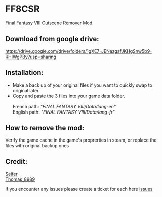 # FF8CSR
Final Fantasy VIII Cutscene Remover Mod.

## Download from google drive:
https://drive.google.com/drive/folders/1gXE7-JENazgafJKHgSnw5b9-RHIWgPBy?usp=sharing

## Installation:
- Make a back up of your original files if you want to quickly swap to original later.<br />
- Copy and paste the 3 files into your game data folder.<br /><br />
French path: *"FINAL FANTASY VIII/Data/lang-en"* <br />
English path: *"FINAL FANTASY VIII/Data/lang-fr"* <br />

## How to remove the mod:
Verify the game cache in the game's proprerties in steam, or replace the files with original backup ones

## Credit:
[Seifer](https://www.twitch.tv/seifertv)<br />
[Thomas_8989](https://www.twitch.tv/thomas_8989)

If you encounter any issues please create a ticket for each here [issues](https://github.com/Dzoiver/FF8CSR/issues)
